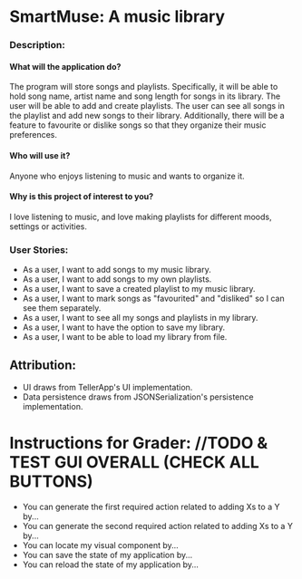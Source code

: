 # SmartMuse: A music library 

### Description:

#### What will the application do?
The program will store songs and playlists. Specifically, it will be able to hold song name, artist name and song length
for songs in its library. The user will be able to add and create playlists. The user can see all songs in the playlist 
and add new songs to their library. Additionally, there will be a feature to favourite or dislike songs so that they 
organize their music preferences.


#### Who will use it?
Anyone who enjoys listening to music and wants to organize it.  

#### Why is this project of interest to you?
I love listening to music, and love making playlists for different moods, settings or activities. 

### User Stories:
- As a user, I want to add songs to my music library.
- As a user, I want to add songs to my own playlists.
- As a user, I want to save a created playlist to my music library.
- As a user, I want to mark songs as "favourited" and "disliked" so I can see them separately.
- As a user, I want to see all my songs and playlists in my library.
- As a user, I want to have the option to save my library.
- As a user, I want to be able to load my library from file.
 
## Attribution:
- UI draws from TellerApp's UI implementation.
- Data persistence draws from JSONSerialization's persistence implementation.

# Instructions for Grader: //TODO & TEST GUI OVERALL (CHECK ALL BUTTONS)
- You can generate the first required action related to adding Xs to a Y by...
- You can generate the second required action related to adding Xs to a Y by...
- You can locate my visual component by...
- You can save the state of my application by...
- You can reload the state of my application by...